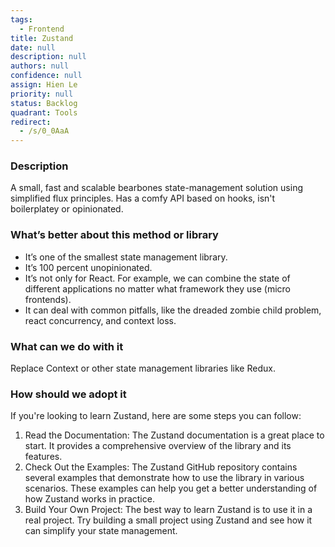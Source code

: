 ```yaml
---
tags:
  - Frontend
title: Zustand
date: null
description: null
authors: null
confidence: null
assign: Hien Le
priority: null
status: Backlog
quadrant: Tools
redirect:
  - /s/0_0AaA
---
```


<!-- table_of_contents 4054f6e6-e352-4d58-8531-297392bd3588 -->

### Description

A small, fast and scalable bearbones state-management solution using simplified flux principles. Has a comfy API based on hooks, isn't boilerplatey or opinionated.

### What’s better about this method or library

- It’s one of the smallest state management library.
- It’s 100 percent unopinionated.
- It’s not only for React. For example, we can combine the state of different applications no matter what framework they use (micro frontends).
- It can deal with common pitfalls, like the dreaded zombie child problem, react concurrency, and context loss.

### What can we do with it

Replace Context or other state management libraries like Redux.

### How should we adopt it

If you're looking to learn Zustand, here are some steps you can follow:

1. Read the Documentation: The Zustand documentation is a great place to start. It provides a comprehensive overview of the library and its features.
1. Check Out the Examples: The Zustand GitHub repository contains several examples that demonstrate how to use the library in various scenarios. These examples can help you get a better understanding of how Zustand works in practice.
1. Build Your Own Project: The best way to learn Zustand is to use it in a real project. Try building a small project using Zustand and see how it can simplify your state management.

<!-- child_database f4647471-c24f-4210-abe4-27cc41194ad7 -->
